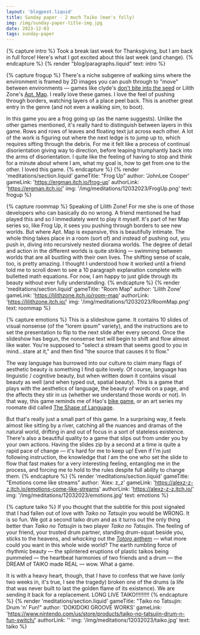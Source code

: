 ```yaml
---
layout: 'blogpost.liquid'
title: Sunday paper - 2 much Taiko (man's folly)
img: /img/sunday-paper-title-img.jpg
date: 2023-12-03
tags: sunday-paper
---
```

<!-- INTRO -->
{% capture intro %}
Took a break last week for Thanksgiving, but I am back in full force! Here's what I got excited about this last week (and change).
{% endcapture %}
{% render "blog/paragraphs.liquid" text: intro %}


{% capture frogup %}
There's a niche subgenre of walking sims where the environment is framed by 2D images you can push through to "move" between environments — games like clyde's <a href="https://clyde.itch.io/dont-bite-into-the-seed">don't bite into the seed</a> or Lilith Zone's <a href="https://lilithzone.itch.io/apt-map">Apt. Map</a>. I really love these games. I love the feel of pushing through borders, watching layers of a place peel back. This is another great entry in the genre (and not even a walking sim, to boot).

In this game you are a frog going up (as the name suggests). Unlike the other games mentioned, it's really hard to distinguish between layers in this game. Rows and rows of leaves and floating text jut across each other. A lot of the work is figuring out where the next ledge is to jump up to, which requires sifting through the debris. For me it felt like a process of continual disorientation giving way to direction, before leaping triumphantly back into the arms of disorientation. I quite like the feeling of having to stop and think for a minute about where I am, what my goal is, how to get from one to the other. I loved this game.
{% endcapture %}
{% render 'meditations/section.liquid' 
    gameTitle: "Frog Up"
    author: 'JohnLee Cooper'
    gameLink: 'https://ergman.itch.io/frog-up'
    authorLink: 'https://ergman.itch.io/'
    img: '/img/meditations/12032023/FrogUp.png'
    text: frogup
%}


{% capture roommap %}
Speaking of Lilith Zone! For me she is one of those developers who can basically do no wrong. A friend mentioned he had played this and so I immediately went to play it myself. It's part of her Map series so, like Frog Up, it sees you pushing through borders to see new worlds. But where Apt. Map is expansive, this is beautifully intimate. The whole thing takes place in a room (sort of) and instead of pushing out, you push in, diving into recursively nested diorama worlds. The degree of detail and action in the different worlds is quite striking — swimming between worlds that are all bustling with their own lives. The shifting sense of scale, too, is pretty amazing. I thought I understood how it worked until a friend told me to scroll down to see a 10 paragraph explanation complete with bulletted math equations. For now, I am happy to just glide through its beauty without ever fully understanding.
{% endcapture %}
{% render 'meditations/section.liquid' 
    gameTitle: "Room Map"
    author: 'Lilith Zone'
    gameLink: 'https://lilithzone.itch.io/room-map'
    authorLink: 'https://lilithzone.itch.io/'
    img: '/img/meditations/12032023/RoomMap.png'
    text: roommap
%}


{% capture emotions %}
This is a slideshow game. It contains 10 slides of visual nonsense (of the "lorem ipsum" variety), and the instructions are to set the presentation to flip to the next slide after every second. Once the slideshow has begun, the nonsense text will begin to shift and flow almost like water. You're supposed to "select a stream that seems good to you in mind...stare at it," and then find "the source that causes it to flow." 

The way language has burrowed into our culture to claim many flags of aesthetic beauty is something I find quite lovely. Of course, language has linguistic / cognitive beauty, but when written down it contains visual beauty as well (and when typed out, spatial beauty). This is a game that plays with the aesthetics of language, the beauty of words on a page, and the affects they stir in us (whether we understand those words or not). In that way, this game reminds me of Hao's <a href="https://haoliao.itch.io/next-step">bike game</a>, or an art series my roomate did called <a href="https://ryanericksonart.com/the-shape-of-language">The Shape of Language</a>.

But that's really just a small part of this game. In a surprising way, it feels almost like sitting by a river, catching all the nuances and dramas of the natural world, drifting in and out of focus in a sort of stateless existence. There's also a beautiful quality to a game that slips out from under you by your own actions. Having the slides zip by a second at a time is quite a rapid pace of change — it's hard for me to keep up! Even if I'm just following instruction, the knowledge that <i>I</i> am the one who set the slide to flow that fast makes for a very interesting feeling, entangling me in the process, and forcing me to hold to the rules despite full ability to change them.
{% endcapture %}
{% render 'meditations/section.liquid' 
    gameTitle: "Emotions come like streams"
    author: 'Alex: z_z'
    gameLink: 'https://alexz-z-z.itch.io/emotions-come-like-streams'
    authorLink: 'https://alexz-z-z.itch.io/'
    img: '/img/meditations/12032023/emotions.jpg'
    text: emotions
%}

{% capture taiko %}
If you thought that the subtitle for this post signaled that I had fallen out of love with <i>Taiko no Tatsujin</i> you would be WRONG. It is so fun. We got a second taiko drum and as it turns out the only thing better than <i>Taiko no Tatsujin</i> is two player <i>Taiko no Tatsujin</i>. The feeling of your friend, your trusted drum partner, standing drum-squat beside you, sticks to the heavens, and <i>whacking</i> out the <a href="https://www.youtube.com/watch?v=TrL9d4GrIGA"><i>Totoro</i> anthem</a> — what more could you want in this whole wide world? The earth rumbling force of rhythmic beauty — the splintered eruptions of plastic taikos being pummeled — the heartbeat harmonies of two friends and a drum — the DREAM of TAIKO made REAL — wow. What a game.

It is with a heavy heart, though, that I have to confess that we have (only two weeks in, it's true, I see the tragedy) broken one of the drums (a life that was never built to last the golden flame of its existence). We are sending it back for a replacement. LONG LIVE TAIKO!!!!!!!!!
{% endcapture %}
{% render 'meditations/section.liquid' 
    gameTitle: "Taiko no Tatsujin: Drum 'n' Fun!"
    author: 'DOKIDOKI GROOVE WORKS'
    gameLink: 'https://www.nintendo.com/us/store/products/taiko-no-tatsujin-drum-n-fun-switch/'
    authorLink: ''
    img: '/img/meditations/12032023/taiko.jpg'
    text: taiko
%}